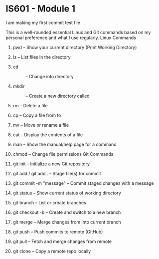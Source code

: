 # IS601 - Module 1

I am making my first commit test file

This is a well-rounded essential Linux and Git commands based on my personal preference and what I use regularly.
Linux Commands

1.	pwd – Show your current directory (Print Working Directory)
2.	ls – List files in the directory
3.	cd <dir> – Change into directory <dir>
4.	mkdir <dir> – Create a new directory called <dir>
5.	rm <file> – Delete a file
6.	cp <src> <dest> – Copy a file from <src> to <dest>
7.	mv <src> <dest> – Move or rename a file
8.	cat <file> – Display the contents of a file
9.	man <command> – Show the manual/help page for a command
10.	chmod <mode> <file> – Change file permissions
Git Commands


11.	git init – Initialize a new Git repository 
12.	git add <file> / git add . – Stage file(s) for commit 
13.	git commit -m "message" – Commit staged changes with a message 
14.	git status – Show current status of working directory 
15.	git branch – List or create branches 
16.	git checkout -b <branch> – Create and switch to a new branch
17.	git merge <branch> – Merge changes from <branch> into current branch 
18.	git push – Push commits to remote (GitHub) 
19.	git pull – Fetch and merge changes from remote 
20.	git clone <repo> – Copy a remote repo locally 
